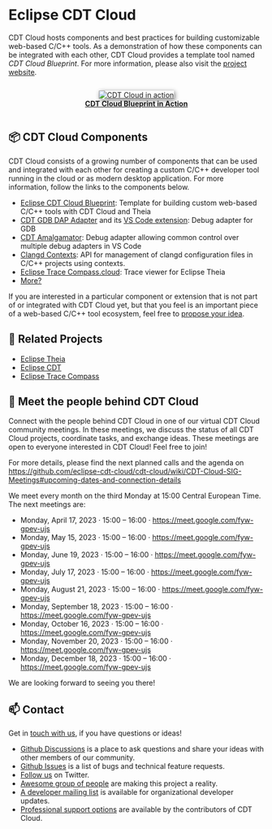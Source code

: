 # Eclipse CDT Cloud

CDT Cloud hosts components and best practices for building customizable web-based C/C++ tools.
As a demonstration of how these components can be integrated with each other, CDT Cloud provides a template tool named *CDT Cloud Blueprint*. For more information, please also visit the [project website](https://www.eclipse.org/cdt-cloud).

<div width="85%" align="center" style="padding-top:1em; padding-bottom:1em;">
  <a href="https://www.eclipse.org/cdt-cloud">
  <img src="https://www.eclipse.org/cdt-cloud/images/diagramanimated.gif" alt="CDT Cloud in action" style="border-radius:1%; box-shadow: 2px 2px 8px gray" />
  <br/><b>CDT Cloud Blueprint in Action</b>
  </a>
</div>

## 📦 CDT Cloud Components

CDT Cloud consists of a growing number of components that can be used and integrated with each other for creating a custom C/C++ developer tool running in the cloud or as modern desktop application.
For more information, follow the links to the components below.

  * [Eclipse CDT Cloud Blueprint](https://github.com/eclipse-cdt-cloud/cdt-cloud-blueprint): Template for building custom web-based C/C++ tools with CDT Cloud and Theia
  * [CDT GDB DAP Adapter](https://github.com/eclipse-cdt-cloud/cdt-gdb-adapter) and its [VS Code extension](https://github.com/eclipse-cdt-cloud/cdt-gdb-vscode): Debug adapter for GDB
  * [CDT Amalgamator](https://github.com/eclipse-cdt-cloud/cdt-amalgamator): Debug adapter allowing common control over multiple debug adapters in VS Code
  * [Clangd Contexts](https://github.com/eclipse-cdt-cloud/clangd-contexts): API for management of clangd configuration files in C/C++ projects using contexts.
  * [Eclipse Trace Compass.cloud](https://github.com/eclipse-cdt-cloud/theia-trace-extension): Trace viewer for Eclipse Theia
  * [More?](https://github.com/eclipse-cdt-cloud/cdt-cloud/discussions/categories/ideas)

If you are interested in a particular component or extension that is not part of or integrated with CDT Cloud yet, but that you feel is an important piece of a web-based C/C++ tool ecosystem, feel free to [propose your idea](https://github.com/eclipse-cdt-cloud/cdt-cloud/discussions/categories/ideas).

## 👥 Related Projects

  * [Eclipse Theia](https://theia-ide.org)
  * [Eclipse CDT](https://www.eclipse.org/cdt)
  * [Eclipse Trace Compass](https://www.eclipse.org/tracecompass)

## 🤝 Meet the people behind CDT Cloud

Connect with the people behind CDT Cloud in one of our virtual CDT Cloud community meetings.
In these meetings, we discuss the status of all CDT Cloud projects, coordinate tasks, and exchange ideas.
These meetings are open to everyone interested in CDT Cloud! Feel free to join!

For more details, please find the next planned calls and the agenda on 
https://github.com/eclipse-cdt-cloud/cdt-cloud/wiki/CDT-Cloud-SIG-Meetings#upcoming-dates-and-connection-details

We meet every month on the third Monday at 15:00 Central European Time.
The next meetings are:

  * Monday, April 17, 2023 · 15:00 – 16:00 · <https://meet.google.com/fyw-gpev-ujs>
  * Monday, May 15, 2023 · 15:00 – 16:00 · <https://meet.google.com/fyw-gpev-ujs>
  * Monday, June 19, 2023 · 15:00 – 16:00 · <https://meet.google.com/fyw-gpev-ujs>
  * Monday, July 17, 2023 · 15:00 – 16:00 · <https://meet.google.com/fyw-gpev-ujs>
  * Monday, August 21, 2023 · 15:00 – 16:00 · <https://meet.google.com/fyw-gpev-ujs>
  * Monday, September 18, 2023 · 15:00 – 16:00 · <https://meet.google.com/fyw-gpev-ujs>
  * Monday, October 16, 2023 · 15:00 – 16:00 · <https://meet.google.com/fyw-gpev-ujs>
  * Monday, November 20, 2023 · 15:00 – 16:00 · <https://meet.google.com/fyw-gpev-ujs>
  * Monday, December 18, 2023 · 15:00 – 16:00 · <https://meet.google.com/fyw-gpev-ujs>

We are looking forward to seeing you there!

## 📫 Contact

Get in [touch with us](https://www.eclipse.org/cdt-cloud/contact), if you have questions or ideas!

  * [Github Discussions](https://github.com/eclipse-cdt-cloud/cdt-cloud/discussions) is a place to ask questions and share your ideas with other members of our community.
  * [Github Issues](https://github.com/eclipse-cdt-cloud/cdt-cloud/issues) is a list of bugs and technical feature requests.
  * [Follow us](https://twitter.com/cdtcloud) on Twitter.
  * [Awesome group of people](https://projects.eclipse.org/projects/ecd.cdt-cloud/who) are making this project a reality.
  * [A developer mailing list](https://accounts.eclipse.org/mailing-list/cdt-cloud-dev) is available for organizational developer updates.
  * [Professional support options](https://www.eclipse.org/cdt-cloud/support/) are available by the contributors of CDT Cloud.
